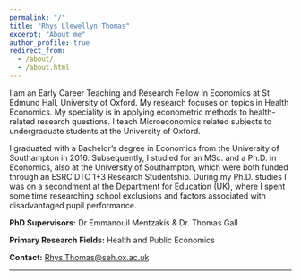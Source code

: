 ```yaml
---
permalink: "/"
title: "Rhys Llewellyn Thomas"
excerpt: "About me"
author_profile: true
redirect_from:
  - /about/
  - /about.html
---
```


I am an Early Career Teaching and Research Fellow in Economics at St Edmund Hall, University of Oxford. My research focuses on topics in Health Economics. My speciality is in applying econometric methods to health-related research questions. I teach Microeconomics related subjects to undergraduate students at the University of Oxford.

I graduated with a Bachelor’s degree in Economics from the University of Southampton in 2016. Subsequently, I studied for an MSc. and a Ph.D. in Economics, also at the University of Southampton, which were both funded through an ESRC DTC 1+3 Research Studentship. During my Ph.D. studies I was on a secondment at the Department for Education (UK), where I spent some time researching school exclusions and factors associated with disadvantaged pupil performance.



**PhD Supervisors:** Dr Emmanouil Mentzakis & Dr. Thomas Gall

**Primary Research Fields:** Health and Public Economics

**Contact:** Rhys.Thomas@seh.ox.ac.uk

***

<!--## News and Updates
**October 2021**: This month I started my new position of Early Career Teaching and Research Fellow in Economics at St Edmund Hall, University of Oxford. -->
